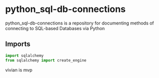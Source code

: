 # python_sql-db-connections

python_sql-db-connections is a repository for documenting methods of connecting to SQL-based Databases via Python

## Imports
```python
import sqlalchemy
from sqlalchemy import create_engine
```
 
vivian is mvp
